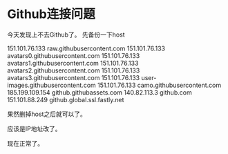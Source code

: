 # Github连接问题
今天发现上不去Github了。
先备份一下host


151.101.76.133 raw.githubusercontent.com
151.101.76.133 avatars0.githubusercontent.com
151.101.76.133 avatars1.githubusercontent.com
151.101.76.133 avatars2.githubusercontent.com
151.101.76.133 avatars3.githubusercontent.com
151.101.76.133 user-images.githubusercontent.com
151.101.76.133 camo.githubusercontent.com
185.199.109.154 github.githubassets.com
140.82.113.3 github.com
151.101.88.249 github.global.ssl.fastly.net

果然删掉host之后就可以了。

应该是IP地址改了。

现在正常了。

